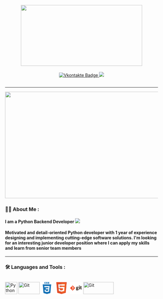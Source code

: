 <div id="header" align="center">
  <img src="https://media1.giphy.com/media/VTtANKl0beDFQRLDTh/200w.webp?cid=ecf05e47fyuoe2is41qtkvbc6qsucz9ehdbya0pd986x0crr&ep=v1_gifs_search&rid=200w.webp&ct=g" width="400" height="200"/>
</div>

<br/>

<div id="badges"  align="center">
  <a href="https://vk.com/susdude">
     <img src="https://img.shields.io/badge/Vkontakte-blue?style=for-the-badge&logo=vk&logoColor=white" alt="Vkontakte Badge"/>
  </a>
  <a href="your-twitter-URL">
      <img src="https://img.shields.io/badge/Instagram-orange?style=for-the-badge&logo=instagram&logoColor=white alt="Youtube Badge"/>
  </a>
</div>
<br/>

---

<div align="center">
  <img src="https://media0.giphy.com/media/qgQUggAC3Pfv687qPC/200.webp?cid=ecf05e478w5aunm017ol7qthv4cvn8fftah8adlaw9syyzrs&ep=v1_gifs_search&rid=200.webp&ct=g" width="700" height="350"/>
</div>

### :man_technologist: About Me :
#### I am a Python Backend Developer <img src="https://media.giphy.com/media/WUlplcMpOCEmTGBtBW/giphy.gif" width="30">
#### Motivated and detail-oriented Python developer with 1 year of experience designing and implementing cutting-edge software solutions. I'm looking for an interesting junior developer position where I can apply my skills and learn from senior team members

---

### :hammer_and_wrench: Languages and Tools :

<br>

<div>
  <img src="https://upload.wikimedia.org/wikipedia/commons/thumb/0/0a/Python.svg/72px-Python.svg.png" title="Python" **alt="Python" width="40" height="40"/>
  <img src="https://cdn.icon-icons.com/icons2/2415/PNG/512/django_original_logo_icon_146559.png" title="Git" **alt="Git" width="70" height="40"/>
  <img src="https://github.com/devicons/devicon/blob/master/icons/css3/css3-plain-wordmark.svg"  title="CSS3" alt="CSS" width="40" height="40"/>&nbsp;
  <img src="https://github.com/devicons/devicon/blob/master/icons/html5/html5-original.svg" title="HTML5" alt="HTML" width="40" height="40"/>&nbsp;
  <img src="https://github.com/devicons/devicon/blob/master/icons/git/git-original-wordmark.svg" title="Git" **alt="Git" width="40" height="40"/>
  <img src="https://www.django-rest-framework.org/img/logo.png" title="Git" **alt="Git" width="100" height="40"/>
</div>
